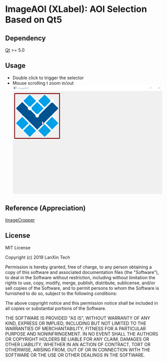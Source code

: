# ImageAOI (XLabel): AOI Selection Based on Qt5
## Dependency
[Qt](https://download.qt.io/official_releases/) >= 5.0

## Usage
- Double click to trigger the selector
- Mouse scrolling t zoom in/out
![Usage](usage.gif)

## Reference (Appreciation)
[ImageCropper](https://github.com/dimkanovikov/ImageCropper)

License
-------------

MIT License

Copyright (c) 2019 LanXin Tech

Permission is hereby granted, free of charge, to any person obtaining a copy
of this software and associated documentation files (the "Software"), to deal
in the Software without restriction, including without limitation the rights
to use, copy, modify, merge, publish, distribute, sublicense, and/or sell
copies of the Software, and to permit persons to whom the Software is
furnished to do so, subject to the following conditions:

The above copyright notice and this permission notice shall be included in all
copies or substantial portions of the Software.

THE SOFTWARE IS PROVIDED "AS IS", WITHOUT WARRANTY OF ANY KIND, EXPRESS OR
IMPLIED, INCLUDING BUT NOT LIMITED TO THE WARRANTIES OF MERCHANTABILITY,
FITNESS FOR A PARTICULAR PURPOSE AND NONINFRINGEMENT. IN NO EVENT SHALL THE
AUTHORS OR COPYRIGHT HOLDERS BE LIABLE FOR ANY CLAIM, DAMAGES OR OTHER
LIABILITY, WHETHER IN AN ACTION OF CONTRACT, TORT OR OTHERWISE, ARISING FROM,
OUT OF OR IN CONNECTION WITH THE SOFTWARE OR THE USE OR OTHER DEALINGS IN THE
SOFTWARE.